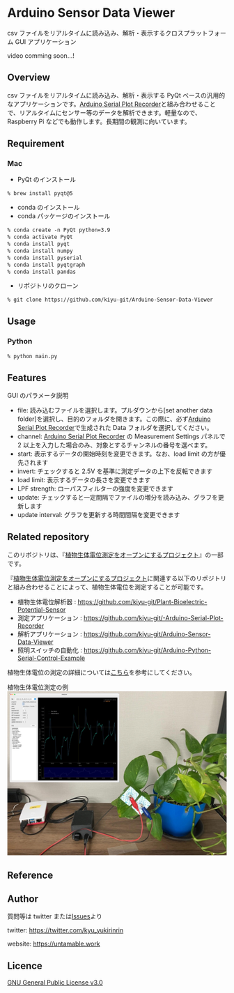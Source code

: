 # Arduino Sensor Data Viewer

csv ファイルをリアルタイムに読み込み、解析・表示するクロスプラットフォーム GUI アプリケーション

video comming soon...!

## Overview

csv ファイルをリアルタイムに読み込み、解析・表示する PyQt ベースの汎用的なアプリケーションです。[Arduino Serial Plot Recorder](https://github.com/kiyu-git/Arduino-Serial-Plot-Recorder)と組み合わせることで、リアルタイムにセンサー等のデータを解析できます。軽量なので、Raspberry Pi などでも動作します。長期間の観測に向いています。

## Requirement

### Mac

- PyQt のインストール

```
% brew install pyqt@5
```

- conda のインストール
- conda パッケージのインストール

```
% conda create -n PyQt python=3.9
% conda activate PyQt
% conda install pyqt
% conda install numpy
% conda install pyserial
% conda install pyqtgraph
% conda install pandas
```

- リポジトリのクローン

```
% git clone https://github.com/kiyu-git/Arduino-Sensor-Data-Viewer
```

## Usage

### Python

```
% python main.py
```

## Features

GUI のパラメータ説明

- file: 読み込むファイルを選択します。プルダウンから[set another data folder]を選択し、目的のフォルダを開きます。この際に、必ず[Arduino Serial Plot Recorder](https://github.com/kiyu-git/Arduino-Serial-Plot-Recorder)で生成された Data フォルダを選択してください。
- channel: [Arduino Serial Plot Recorder](https://github.com/kiyu-git/Arduino-Serial-Plot-Recorder) の Measurement Settings パネルで 2 以上を入力した場合のみ、対象とするチャンネルの番号を選べます。
- start: 表示するデータの開始時刻を変更できます。なお、load limit の方が優先されます
- invert: チェックすると 2.5V を基準に測定データの上下を反転できます
- load limit: 表示するデータの長さを変更できます
- LPF strength: ローパスフィルターの強度を変更できます
- update: チェックすると一定間隔でファイルの増分を読み込み、グラフを更新します
- update interval: グラフを更新する時間間隔を変更できます

## Related repository

このリポジトリは、『[植物生体電位測定をオープンにするプロジェクト](https://docs.google.com/presentation/d/1Tm0e-mBNrTchN6YlGpvvomUZfy79yOtrTSNHG-l_jFg/edit?usp=sharing)』の一部です。

『[植物生体電位測定をオープンにするプロジェクト](https://docs.google.com/presentation/d/1Tm0e-mBNrTchN6YlGpvvomUZfy79yOtrTSNHG-l_jFg/edit?usp=sharing)に関連する以下のリポジトリと組み合わせることによって、植物生体電位を測定することが可能です。

- 植物生体電位解析器 : https://github.com/kiyu-git/Plant-Bioelectric-Potential-Sensor
- 測定アプリケーション : https://github.com/kiyu-git/-Arduino-Serial-Plot-Recorder
- 解析アプリケーション : https://github.com/kiyu-git/Arduino-Sensor-Data-Viewer
- 照明スイッチの自動化 : https://github.com/kiyu-git/Arduino-Python-Serial-Control-Example

植物生体電位の測定の詳細については[こちら](https://docs.google.com/presentation/d/1Tm0e-mBNrTchN6YlGpvvomUZfy79yOtrTSNHG-l_jFg/edit#slide=id.g15184a93673_0_264)を参考にしてください。

植物生体電位測定の例
![Plant-Bioelectric-Potential-Mearurement](https://github.com/kiyu-git/Plant-Bioelectric-Potential-Sensor/raw/main/images/Plant-Bioelectric-Potential-Mearurement.jpeg)

## Reference

## Author

質問等は twitter または[Issues](https://github.com/kiyu-git/Plant-Bioelectric-Potential-Sensor/issues)より

twitter: https://twitter.com/kyu_yukirinrin

website: https://untamable.work

## Licence

[GNU General Public License v3.0](./LICENSE)
